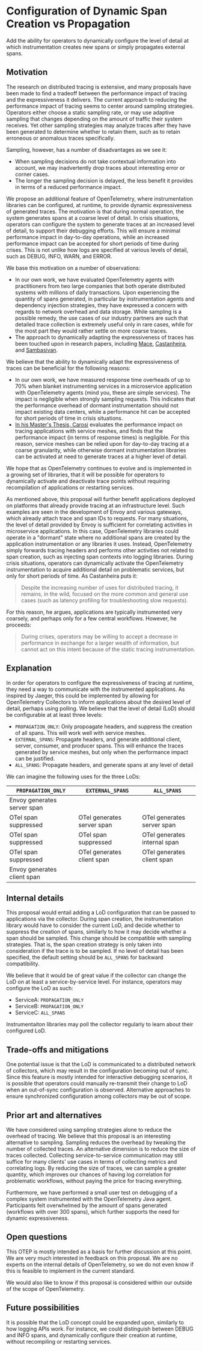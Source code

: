 # Configuration of Dynamic Span Creation vs Propagation

Add the ability for operators to dynamically configure the level of detail at which instrumentation creates new spans or simply propagates external spans.

## Motivation

The research on distributed tracing is extensive, and many proposals have been made to find a tradeoff between the performance impact of tracing and the expressiveness it delivers.
The current approach to reducing the performance impact of tracing seems to center around sampling strategies.
Operators either choose a static sampling rate, or may use adaptive sampling that changes depending on the amount of traffic their system receives.
Yet other sampling strategies may analyze traces after they have been generated to determine whether to retain them, such as to retain erroneous or anomalous traces specifically.

Sampling, however, has a number of disadvantages as we see it:

- When sampling decisions do not take contextual information into account, we may inadvertently drop traces about interesting error or corner cases.
- The longer the sampling decision is delayed, the less benefit it provides in terms of a reduced performance impact.

We propose an additional feature of OpenTelemetry, where instrumentation libraries can be configured, at runtime, to provide dynamic expressiveness of generated traces.
The motivation is that during normal operation, the system generates spans at a coarse level of detail.
In crisis situations, operators can configure the system to generate traces at an increased level of detail, to support their debugging efforts.
This will ensure a minimal performance impact in day-to-day operations, while an increased performance impact can be accepted for short periods of time during crises.
This is not unlike how logs are specified at various levels of detail, such as DEBUG, INFO, WARN, and ERROR.

We base this motivation on a number of observations:

- In our own work, we have evaluated OpenTelemetry agents with practitioners from two large companies that both operate distributed systems with millions of daily transactions. Upon experiencing the quantity of spans generated, in particular by instrumentation agents and dependency injection strategies, they have expressed a concern with regards to network overhead and data storage. While sampling is a possible remedy, the use cases of our industry partners are such that detailed trace collection is extremely useful only in rare cases, while for the most part they would rather settle on more coarse traces.
- The approach to dynamically adapting the expressiveness of traces has been touched upon in research papers, including [Mace](https://dl.acm.org/doi/10.1145/2815400.2815415), [Castanheira](https://dl.acm.org/doi/10.1145/3426746.3434058), and [Sambasivan](https://dl.acm.org/doi/10.1145/2987550.2987568).

We believe that the ability to dynamically adapt the expressiveness of traces can be beneficial for the following reasons:

- In our own work, we have measured response time overheads of up to 70% when blanket instrumenting services in a microservice application with OpenTelemetry agents (mind you, these are simple services). The impact is negligible when strongly sampling requests. This indicates that the performance overhead of dormant instrumentation should not impact existing data centers, while a performance hit can be accepted for short periods of time in crisis situations.
- [In his Master's Thesis, Carosi](https://www.semanticscholar.org/paper/Protractor%3A-Leveraging-distributed-tracing-in-for-Carosi/708e776d9440abd56006a312168773fdc1ed9667) evaluates the performance impact on tracing applications with service meshes, and finds that the performance impact (in terms of response times) is negligible. For this reason, service meshes can be relied upon for day-to-day tracing at a coarse granularity, while otherwise dormant instrumentation libraries can be activated at need to generate traces at a higher level of detail.

We hope that as OpenTelemetry continues to evolve and is implemented in a growing set of libraries, that it will be possible for operators to dynamically activate and deactivate trace points without requiring recompilation of applications or restarting services.

As mentioned above, this proposal will further benefit applications deployed on platforms that already provide tracing at an infrastructure level.
Such examples are seen in the development of Envoy and various gateways, which already attach trace and span IDs to requests.
For many situations, the level of detail provided by Envoy is sufficient for correlating activities in microservice applications.
In this case, OpenTelemetry libraries could operate in a "dormant" state where no additional spans are created by the application instrumentation or any libraries it uses.
Instead, OpenTelemetry simply forwards tracing headers and performs other activities not related to span creation, such as injecting span contexts into logging libraries.
During crisis situations, operators can dynamically activate the OpenTelemetry instrumentation to acquire additional detail on problematic services, but only for short periods of time.
As Castanheira puts it:

> Despite the increasing number of uses for distributed tracing, it remains, in the wild, focused on the more common and general use cases (such as latency profiling for troubleshooting slow requests).

For this reason, he argues, applications are typically instrumented very coarsely, and perhaps only for a few central workflows. However, he proceeds:

> During crises, operators may be willing to accept a decrease in performance in exchange for a larger wealth of information, but cannot act on this intent because of the static tracing instrumentation.

## Explanation

In order for operators to configure the expressiveness of tracing at runtime, they need a way to communicate with the instrumented applications.
As inspired by Jaeger, this could be implemented by allowing for OpenTelemetry Collectors to inform applications about the desired level of detail, perhaps using polling. We believe that the level of detail (LoD) should be configurable at at least three levels:

- `PROPAGATION_ONLY`: Only propoagate headers, and suppress the creation of all spans. This will work well with service meshes.
- `EXTERNAL_SPANS`: Propagate headers, and generate additional client, server, consumer, and producer spans. This will enhance the traces generated by service meshes, but only when the performance impact can be justified.
- `ALL_SPANS`: Propagate headers, and generate spans at any level of detail

We can imagine the following uses for the three LoDs:

| `PROPAGATION_ONLY`          | `EXTERNAL_SPANS`           | `ALL_SPANS`                  |
| --------------------------- | -------------------------- | ---------------------------- |
| Envoy generates server span |                            |                              |
| OTel span suppressed        | OTel generates server span | OTel generates server span   |
| OTel span suppressed        | OTel span suppressed       | OTel generates internal span |
| OTel span suppressed        | OTel generates client span | OTel generates client span   |
| Envoy generates client span |                            |                              |

## Internal details

This proposal would entail adding a LoD configuration that can be passed to applications via the collector.
During span creation, the instrumentation library would have to consider the current LoD, and decide whether to suppress the creation of spans, similarly to how it may decide whether a span should be sampled.
This change should be compatible with sampling strategies.
That is, the span creation strategy is only taken into consideration if the trace is to be sampled.
If no level of detail has been specified, the default setting should be `ALL_SPANS` for backward compatibility.

We believe that it would be of great value if the collector can change the LoD on at least a service-by-service level.
For instance, operators may configure the LoD as such:

- ServiceA: `PROPAGATION_ONLY`
- ServiceB: `PROPAGATION_ONLY`
- ServiceC: `ALL_SPANS`

Instrumentaiton libraries may poll the collector regularly to learn about their configured LoD.

## Trade-offs and mitigations

One potential issue is that the LoD is communicated to a distributed network of collectors, which may result in the configuration becoming out of sync.
Since this feature is mostly intended for interactive debugging scenarios, it is possible that operators could manually re-transmit their change to LoD when an out-of-sync configuration is observed.
Alternative approaches to ensure synchronized configuration among collectors may be out of scope.

## Prior art and alternatives

We have considered using sampling strategies alone to reduce the overhead of tracing.
We believe that this proposal is an interesting alternative to sampling.
Sampling reduces the overhead by tweaking the number of collected traces.
An alternative dimension is to reduce the size of traces collected.
Collecting service-to-service communication may still suffice for many clients' use cases in terms of collecting metrics and correlating logs.
By reducing the size of traces, we can sample a greater quantity, which improves our chances of having log correlation for problematic workflows, without paying the price for tracing everything.

Furthermore, we have performed a small user test on debugging of a complex system instrumented with the OpenTelemetry Java agent.
Participants felt overwhelmed by the amount of spans generated (workflows with over 300 spans), which further supports the need for dynamic expressiveness.

## Open questions

This OTEP is mostly intended as a basis for further discussion at this point.
We are very much interested in feedback on this proposal.
We are no experts on the internal details of OpenTelemetry, so we do not even know if this is feasible to implement in the current standard.

We would also like to know if this proposal is considered within our outside of the scope of OpenTelemetry.

## Future possibilities

It is possible that the LoD concept could be expanded upon, similarly to how logging APIs work.
For instance, we could distinguish between DEBUG and INFO spans, and dynamically configure their creation at runtime, without recompiling or restarting services.
